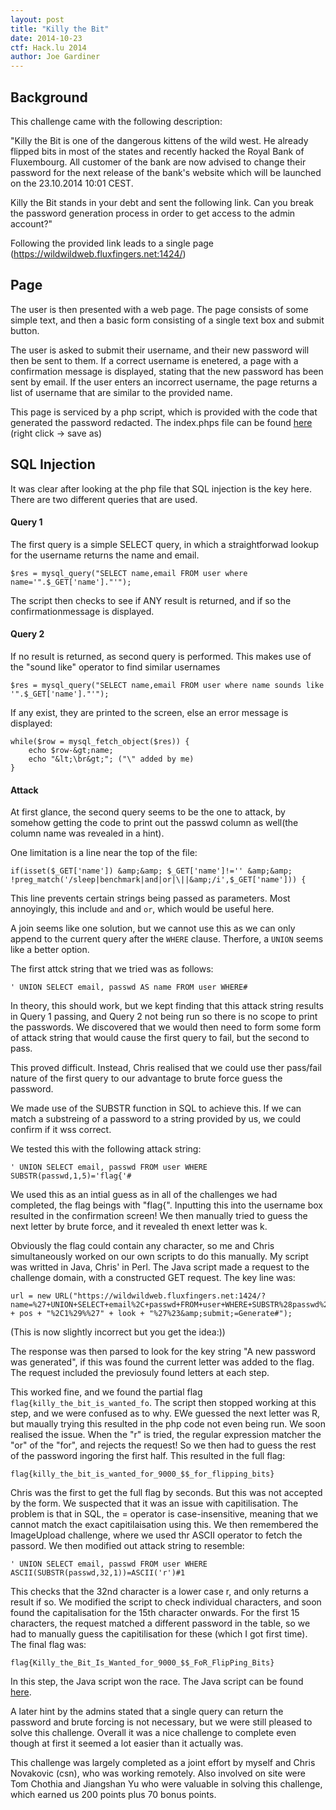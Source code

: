 ```yaml
---
layout: post
title: "Killy the Bit"
date: 2014-10-23
ctf: Hack.lu 2014
author: Joe Gardiner
---
```

## Background

This challenge came with the following description:

"Killy the Bit is one of the dangerous kittens of the wild west. He already
flipped bits in most of the states and recently hacked the Royal Bank of
Fluxembourg. All customer of the bank are now advised to change their password
for the next release of the bank's website which will be launched on the
23.10.2014 10:01 CEST.

Killy the Bit stands in your debt and sent the following link. Can you break
the password generation process in order to get access to the admin account?"

Following the provided link leads to a single page
(https://wildwildweb.fluxfingers.net:1424/)

## Page

The user is then presented with a web page. The page consists of some simple
text, and then a basic form consisting of a single text box and submit button.

The user is asked to submit their username, and their new password will then
be sent to them. If a correct username is enetered, a page with a confirmation
message is displayed, stating that the new password has been sent by email. If
the user enters an incorrect username, the page returns a list of username
that are similar to the provided name.

This page is serviced by a php script, which is provided with the code that
generated the password redacted. The index.phps file can be found
[here](http://afnom.net/assets/2014/killy-the-bit_index.phps) (right click -&gt; save as)

## SQL Injection

It was clear after looking at the php file that SQL injection is the key here.
There are two different queries that are used.

#### Query 1

The first query is a simple SELECT query, in which a straightforwad lookup for
the username returns the name and email.

	$res = mysql_query("SELECT name,email FROM user where
	name='".$_GET['name']."'");

  
The script then checks to see if ANY result is returned, and if so the
confirmationmessage is displayed.

#### Query 2

If no result is returned, as second query is performed. This makes use of the
"sound like" operator to find similar usernames

  
	$res = mysql_query("SELECT name,email FROM user where name sounds like '".$_GET['name']."'");

  
If any exist, they are printed to the screen, else an error message is
displayed:

  
	while($row = mysql_fetch_object($res)) {
		echo $row-&gt;name;
		echo "&lt;\br&gt;"; ("\" added by me)
	}

#### Attack

At first glance, the second query seems to be the one to attack, by somehow
getting the code to print out the passwd column as well(the column name was
revealed in a hint).

One limitation is a line near the top of the file:

	if(isset($_GET['name']) &amp;&amp; $_GET['name']!='' &amp;&amp;
	!preg_match('/sleep|benchmark|and|or|\||&amp;/i',$_GET['name'])) {

  
This line prevents certain strings being passed as parameters. Most
annoyingly, this include `and` and `or`, which would be useful here.

A join seems like one solution, but we cannot use this as we can only append
to the current query after the `WHERE` clause. Therfore, a `UNION` seems like a
better option.

The first attck string that we tried was as follows:

  
	' UNION SELECT email, passwd AS name FROM user WHERE#

  
In theory, this should work, but we kept finding that this attack string
results in Query 1 passing, and Query 2 not being run so there is no scope to
print the passwords. We discovered that we would then need to form some form
of attack string that would cause the first query to fail, but the second to
pass.

This proved difficult. Instead, Chris realised that we could use ther
pass/fail nature of the first query to our advantage to brute force guess the
password.

We made use of the SUBSTR function in SQL to achieve this. If we can match a
substreing of a password to a string provided by us, we could confirm if it
wss correct.

We tested this with the following attack string:

	' UNION SELECT email, passwd FROM user WHERE SUBSTR(passwd,1,5)='flag{'#

We used this as an intial guess as in all of the challenges we had completed,
the flag beings with "flag{". Inputting this into the username box resulted in
the confirmation screen! We then manually tried to guess the next letter by
brute force, and it revealed th enext letter was k.

Obviously the flag could contain any character, so me and Chris simultaneously
worked on our own scripts to do this manually. My script was writted in Java,
Chris' in Perl. The Java script made a request to the challenge domain, with a
constructed GET request. The key line was: 

	url = new URL("https://wildwildweb.fluxfingers.net:1424/?name=%27+UNION+SELECT+email%2C+passwd+FROM+user+WHERE+SUBSTR%28passwd%2C" + pos + "%2C1%29%%27" + look + "%27%23&amp;submit;=Generate#");

(This is now slightly incorrect but you get the idea:))

The response was then parsed to look for the key string "A new password was
generated", if this was found the current letter was added to the flag. The
request included the previosuly found letters at each step.

This worked fine, and we found the partial flag
`flag{killy_the_bit_is_wanted_fo`. The script then stopped working at this
step, and we were confused as to why. EWe guessed the next letter was R, but
maually trying this resulted in the php code not even being run. We soon
realised the issue. When the "r" is tried, the regular expression matcher the
"or" of the "for", and rejects the request! So we then had to guess the rest
of the password ingoring the first half. This resulted in the full flag:

	flag{killy_the_bit_is_wanted_for_9000_$$_for_flipping_bits}

Chris was the first to get the full flag by seconds. But this was not accepted
by the form. We suspected that it was an issue with capitilisation. The
problem is that in SQL, the = operator is case-insensitive, meaning that we
cannot match the exact capitilaisation using this. We then remembered the
ImageUpload challenge, where we used thr ASCII operator to fetch the passord.
We then modified out attack string to resemble:

  
	' UNION SELECT email, passwd FROM user WHERE ASCII(SUBSTR(passwd,32,1))=ASCII('r')#1

  
This checks that the 32nd character is a lower case r, and only returns a
result if so. We modified the script to check individual characters, and soon
found the capitalisation for the 15th character onwards. For the first 15
characters, the request matched a different password in the table, so we had
to manually guess the capitilisation for these (which I got first time). The
final flag was:

  
	flag{Killy_the_Bit_Is_Wanted_for_9000_$$_FoR_FlipPing_Bits}

  
In this step, the Java script won the race. The Java script can be found
[here](http://afnom.net/assets/2014/killy-the-bit_URLFetcher.java).

A later hint by the admins stated that a single query can return the password
and brute forcing is not necessary, but we were still pleased to solve this
challenge. Overall it was a nice challenge to complete even though at first it
seemed a lot easier than it actually was.

This challenge was largely completed as a joint effort by myself and Chris
Novakovic (csn), who was working remotely. Also involved on site were Tom
Chothia and Jiangshan Yu who were valuable in solving this challenge, which
earned us 200 points plus 70 bonus points.

